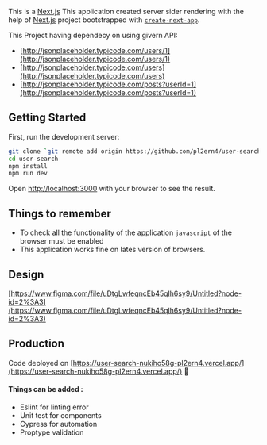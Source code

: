 This is a [Next.js](https://nextjs.org/) 
This application created server sider rendering with the help of [Next.js](https://nextjs.org/) project bootstrapped with [`create-next-app`](https://github.com/vercel/next.js/tree/canary/packages/create-next-app).

This Project having dependecy on using givern API:

 - [http://jsonplaceholder.typicode.com/users/1](http://jsonplaceholder.typicode.com/users/1)
 - [http://jsonplaceholder.typicode.com/users](http://jsonplaceholder.typicode.com/users)
 - [http://jsonplaceholder.typicode.com/posts?userId=1](http://jsonplaceholder.typicode.com/posts?userId=1)

## Getting Started

First, run the development server:

```bash
git clone `git remote add origin https://github.com/pl2ern4/user-search.git` 
cd user-search 
npm install
npm run dev
```

Open [http://localhost:3000](http://localhost:3000) with your browser to see the result.

## Things to remember

- To check all the functionality of the application `javascript` of the browser must be enabled
- This application works fine on lates version of browsers.

## Design
  [https://www.figma.com/file/uDtgLwfeqncEb45qlh6sy9/Untitled?node-id=2%3A3](https://www.figma.com/file/uDtgLwfeqncEb45qlh6sy9/Untitled?node-id=2%3A3)

## Production

Code deployed on [https://user-search-nukiho58g-pl2ern4.vercel.app/](https://user-search-nukiho58g-pl2ern4.vercel.app/) 💅

#### Things can be added :
- Eslint for linting error
- Unit test for components
- Cypress for automation
- Proptype validation
